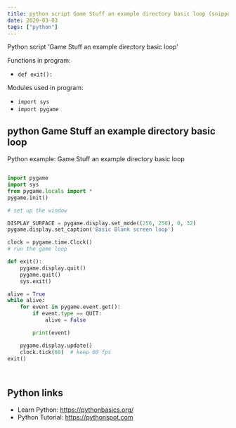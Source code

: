```yaml
---
title: python script Game Stuff an example directory basic loop (snippet)
date: 2020-03-03
tags: ["python"]
---
```

Python script 'Game Stuff an example directory basic loop'

Functions in program: 
* `def exit():`

Modules used in program: 
* `import sys`
* `import pygame`

## python Game Stuff an example directory basic loop

Python example: Game Stuff an example directory basic loop

```python

import pygame
import sys
from pygame.locals import *
pygame.init()

# set up the window

DISPLAY_SURFACE = pygame.display.set_mode((256, 256), 0, 32)
pygame.display.set_caption('Basic Blank screen loop')

clock = pygame.time.Clock()
# run the game loop

def exit():
    pygame.display.quit()
    pygame.quit()
    sys.exit()

alive = True
while alive:
    for event in pygame.event.get():
        if event.type == QUIT:
            alive = False

        print(event)

    pygame.display.update()
    clock.tick(60)  # keep 60 fps
exit()




```

## Python links

- Learn Python: https://pythonbasics.org/
- Python Tutorial: https://pythonspot.com
